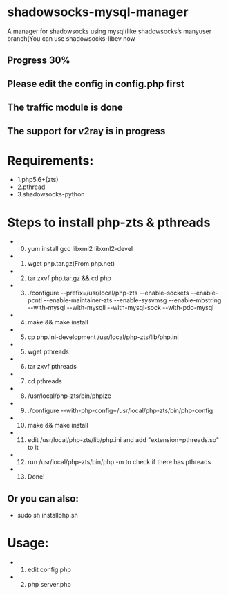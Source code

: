 # shadowsocks-mysql-manager
A manager for shadowsocks using mysql(like shadowsocks’s manyuser branch(You can use shadowsocks-libev now

## Progress 30%
## Please edit the config in config.php first

## The traffic module is done
## The support for v2ray is in progress

# Requirements:
* 1.php5.6+(zts)
* 2.pthread
* 3.shadowsocks-python

# Steps to install php-zts & pthreads
* 0. yum install gcc libxml2 libxml2-devel
* 1. wget php.tar.gz(From php.net)
* 2. tar zxvf php.tar.gz && cd php
* 3. ./configure --prefix=/usr/local/php-zts --enable-sockets --enable-pcntl --enable-maintainer-zts --enable-sysvmsg --enable-mbstring --with-mysql --with-mysqli --with-mysql-sock --with-pdo-mysql
* 4. make && make install
* 5. cp php.ini-development /usr/local/php-zts/lib/php.ini
* 5. wget pthreads
* 6. tar zxvf pthreads
* 7. cd pthreads
* 8. /usr/local/php-zts/bin/phpize
* 9. ./configure --with-php-config=/usr/local/php-zts/bin/php-config
* 10. make && make install
* 11. edit /usr/local/php-zts/lib/php.ini and add "extension=pthreads.so" to it
* 12. run /usr/local/php-zts/bin/php -m to check if there has pthreads
* 13. Done!
## Or you can also:
* sudo sh installphp.sh

# Usage:
* 1. edit config.php
* 2. php server.php